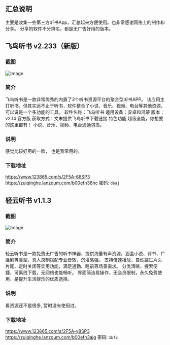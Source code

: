 ## 汇总说明
主要是收集一些第三方听书App，汇总起来方便使用。也非常感谢网络上的制作和分享。
分享的软件不分排名，都是无广告好用的版本。

## 飞鸟听书 v2.233（新版）
### 截图
![Image](https://blog.aklin.cn/images/20250325151108.jpg)

### 简介
飞鸟听书是一款非常优秀的内置了3个听书资源平台的聚合型听书APP。 该应用主打听书，但其实远不止于听书，软件整合了小说、音乐、视频、电台等其他资源，可以说是一个多功能的工具。 软件名称：飞鸟听书 适用设备：安卓和鸿蒙 版本：v2.14 官方版 获取方式：文末提供飞鸟听书下载链接 特色功能 超级全能，你想要的这里都有！ 小说、音乐、视频、电台通通包揽。

### 说明
感觉比较好用的一款， 也是我常用的。

### 下载地址
https://www.123865.com/s/2F5A-68SP3
https://zuiqinghe.lanzoum.com/b00efn38hc  密码: `d6aj`

## 轻云听书 v1.1.3
### 截图
![Image](https://blog.aklin.cn/images/20250325151126.jpg)

### 简介
轻云听书是一款免费无广告的听书神器，提供海量有声资源，涵盖小说、评书、广播剧等类型，真人录制搭配专业音效，沉浸感强。 支持倍速播放、自动跳过片头片尾、定时关闭等实用功能，满足通勤、睡前等场景需求。 分类清晰，搜索便捷，可离线下载，无网络也能畅听。 界面简洁易操作，无会员限制，永久免费使用，是提升生活娱乐的优质选择。

### 说明
看资源还不是很多, 暂时没有使用过。

### 下载地址
https://www.123865.com/s/2F5A-y8SP3
https://zuiqinghe.lanzoum.com/b00efn3ajg  密码: `1bfc`